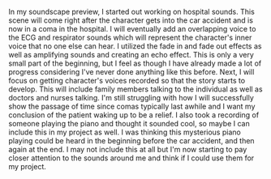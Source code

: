 In my soundscape preview, I started out working on hospital sounds. 
This scene will come right after the character gets into the car accident and is now in a coma in the hospital.
I will eventually add an overlapping voice to the ECG and respirator sounds which will represent the character's inner voice that no one else can hear.
I utilized the fade in and fade out effects as well as amplifying sounds and creating an echo effect. 
This is only a very small part of the beginning, but I feel as though I have already made a lot of progress considering I've never done anything like this before. 
Next, I will focus on getting character's voices recorded so that the story starts to develop. 
This will include family members talking to the individual as well as doctors and nurses talking. 
I'm still struggling with how I will successfully show the passage of time since comas typically last awhile and I want my conclusion of the patient waking up to be a relief.
I also took a recording of someone playing the piano and thought it sounded cool, so maybe I can include this in my project as well. 
I was thinking this mysterious piano playing could be heard in the beginning before the car accident, and then again at the end. 
I may not include this at all but I'm now starting to pay closer attention to the sounds around me and think if I could use them for my project.
